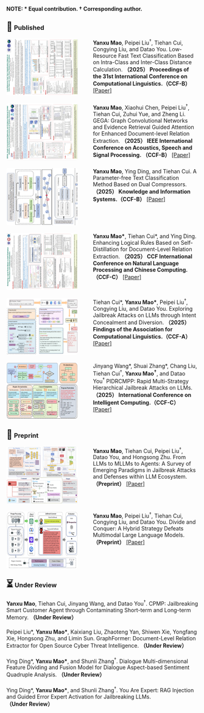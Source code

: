 <strong><p>NOTE: * Equal contribution. † Corresponding author.</p></strong>

<h3><span style="font-size:1.5em;">🏅</span> <strong>Published</strong></h3>

<!-- 第一个论文条目 -->
<div style="display: flex; align-items: flex-start; margin-bottom: 20px;">
  <img src="images/paper1.jpg" alt="YanxuMao2025-COLING" style="width: 250px; height: 150px; margin-right: 40px; border-radius: 5px;" />
  <div>
    <strong>Yanxu Mao</strong>, Peipei Liu<sup>†</sup>, Tiehan Cui, Congying Liu, and Datao You.  
    Low-Resource Fast Text Classification Based on Intra-Class and Inter-Class Distance Calculation.  
    <strong>（2025） Proceedings of the 31st International Conference on Computational Linguistics.（CCF-B）</strong>
    <a href="https://aclanthology.org/2025.coling-main.70/" target="_blank">[Paper]</a>
  </div>
</div>

<!-- 第二个论文条目 -->
<div style="display: flex; align-items: flex-start; margin-bottom: 20px;">
  <img src="images/paper2.jpg" alt="YanxuMao2025-ICASSP" style="width: 200px; height: 150px; margin-right: 40px; border-radius: 5px;" />
  <div>
    <strong>Yanxu Mao</strong>, Xiaohui Chen, Peipei Liu<sup>†</sup>, Tiehan Cui, Zuhui Yue, and Zheng Li.  
    GEGA: Graph Convolutional Networks and Evidence Retrieval Guided Attention for Enhanced Document-level Relation Extraction.  
    <strong>（2025） IEEE International Conference on Acoustics, Speech and Signal Processing. （CCF-B）</strong>
    <a href="https://ieeexplore.ieee.org/document/10889649" target="_blank">[Paper]</a>
  </div>
</div>

<!-- 第三个论文条目 -->
<div style="display: flex; align-items: flex-start; margin-bottom: 20px;">
  <img src="images/paper3.jpg" alt="YanxuMao2025-KAIS" style="width: 200px; height: 150px; margin-right: 40px; border-radius: 5px;" />
  <div>
    <strong>Yanxu Mao</strong>, Ying Ding, and Tiehan Cui.  
    A Parameter-free Text Classification Method Based on Dual Compressors.  
    <strong>（2025） Knowledge and Information Systems.（CCF-B）</strong>
    <a href="https://link.springer.com/article/10.1007/s10115-024-02335-9" target="_blank">[Paper]</a>
  </div>
</div>

<!-- 第四个论文条目 -->
<div style="display: flex; align-items: flex-start; margin-bottom: 20px;">
  <img src="images/paper4.jpg" alt="YanxuMao2025-NLPCC" style="width: 200px; height: 150px; margin-right: 40px; border-radius: 5px;" />
  <div>
    <strong>Yanxu Mao*</strong>, Tiehan Cui*, and Ying Ding.  
    Enhancing Logical Rules Based on Self-Distillation for Document-Level Relation Extraction.  
    <strong>（2025） CCF International Conference on Natural Language Processing and Chinese Computing.（CCF-C）</strong>
    <a href="https://link.springer.com/chapter/10.1007/978-981-97-9431-7_31" target="_blank">[Paper]</a>
  </div>
</div>

<!-- 第五个论文条目 -->
<div style="display: flex; align-items: flex-start; margin-bottom: 20px;">
  <img src="images/paper5.jpg" alt="YanxuMao2025-FACL" style="width: 200px; height: 150px; margin-right: 40px; border-radius: 5px;" />
  <div>
    Tiehan Cui*, <strong>Yanxu Mao*</strong>, Peipei Liu<sup>†</sup>, Congying Liu, and Datao You.  
    Exploring Jailbreak Attacks on LLMs through Intent Concealment and Diversion.  
    <strong>（2025） Findings of the Association for Computational Linguistics.（CCF-A）</strong>
    <a href="https://arxiv.org/pdf/2505.14316" target="_blank">[Paper]</a>
  </div>
</div>

<!-- 第六个论文条目 -->
<div style="display: flex; align-items: flex-start; margin-bottom: 20px;">
  <img src="images/paper6.jpg" alt="YanxuMao2025-ICIC" style="width: 200px; height: 150px; margin-right: 40px; border-radius: 5px;" />
  <div>
    Jinyang Wang*, Shuai Zhang*, Chang Liu, Tiehan Cui<sup>†</sup>, <strong>Yanxu Mao<sup>†</sup></strong>, and Datao You<sup>†</sup>  
    PIDRCMPP: Rapid Multi-Strategy Hierarchical Jailbreak Attacks on LLMs.  
    <strong>（2025） International Conference on Intelligent Computing.（CCF-C）</strong>
    <a href="#" target="_blank">[Paper]</a>
  </div>
</div>

<h3><span style="font-size:1.5em;">📝</span> <strong>Preprint</strong></h3>

<!-- 第七个论文条目 -->
<div style="display: flex; align-items: flex-start; margin-bottom: 20px;">
  <img src="images/paper7.jpg" alt="YanxuMao2025-FromLLMstoMLLMstoAgents" style="width: 200px; height: 150px; margin-right: 40px; border-radius: 5px;" />
  <div>
    <strong>Yanxu Mao</strong>, Tiehan Cui, Peipei Liu<sup>†</sup>, Datao You, and Hongsong Zhu.  
    From LLMs to MLLMs to Agents: A Survey of Emerging Paradigms in Jailbreak Attacks and Defenses within LLM Ecosystem.  
    <strong>（Preprint）</strong>
    <a href="https://arxiv.org/pdf/2506.15170" target="_blank">[Paper]</a>
  </div>
</div>

<!-- 第八个论文条目 -->
<div style="display: flex; align-items: flex-start; margin-bottom: 20px;">
  <img src="images/paper8.jpg" alt="YanxuMao2025-DivideAndConquer" style="width: 200px; height: 150px; margin-right: 40px; border-radius: 5px;" />
  <div>
    <strong>Yanxu Mao</strong>, Peipei Liu<sup>†</sup>, Tiehan Cui, Congying Liu, and Datao You.  
    Divide and Conquer: A Hybrid Strategy Defeats Multimodal Large Language Models.  
    <strong>（Preprint）</strong>
    <a href="https://arxiv.org/pdf/2412.16555" target="_blank">[Paper]</a>
  </div>
</div>

<h3><span style="font-size:1.5em;">⏳</span> <strong>Under Review</strong></h3>

<!-- 第九个论文条目 -->
<div style="display: flex; align-items: flex-start; margin-bottom: 20px;">
  <!-- <img src="images/paper8.jpg" alt="YanxuMao2025-CPMP" style="width: 150px; height: auto; margin-right: 20px; border-radius: 5px;" /> -->
  <div>
    <strong>Yanxu Mao</strong>, Tiehan Cui, Jinyang Wang, and Datao You<sup>†</sup>.  
    CPMP: Jailbreaking Smart Customer Agent through Contaminating Short-term and Long-term Memory.  
    <strong>（Under Review）</strong>
  </div>
</div>

<!-- 第十个论文条目 -->
<div style="display: flex; align-items: flex-start; margin-bottom: 20px;">
  <!-- <img src="images/paper9.jpg" alt="YanxuMao2025-GraphFormer" style="width: 150px; height: auto; margin-right: 20px; border-radius: 5px;" /> -->
  <div>
    Peipei Liu*, <strong>Yanxu Mao*</strong>, Kaixiang Liu, Zhaoteng Yan, Shiwen Xie, Yongfang Xie, Hongsong Zhu, and Limin Sun.  
    GraphFormer: Document-Level Relation Extractor for Open Source Cyber Threat Intelligence.  
    <strong>（Under Review）</strong>
  </div>
</div>

<!-- 第十一个论文条目 -->
<div style="display: flex; align-items: flex-start; margin-bottom: 20px;">
  <!-- <img src="images/paper10.jpg" alt="YanxuMao2025-DialogueSentiment" style="width: 150px; height: auto; margin-right: 20px; border-radius: 5px;" /> -->
  <div>
    Ying Ding*, <strong>Yanxu Mao*</strong>, and Shunli Zhang<sup>†</sup>.  
    Dialogue Multi-dimensional Feature Dividing and Fusion Model for Dialogue Aspect-based Sentiment Quadruple Analysis.  
    <strong>（Under Review）</strong>
  </div>
</div>

<!-- 第十二个论文条目 -->
<div style="display: flex; align-items: flex-start; margin-bottom: 20px;">
  <!-- <img src="images/paper11.jpg" alt="YanxuMao2025-YouAreExpert" style="width: 150px; height: auto; margin-right: 20px; border-radius: 5px;" /> -->
  <div>
    Ying Ding*, <strong>Yanxu Mao*</strong>, and Shunli Zhang<sup>†</sup>.  
    You Are Expert: RAG Injection and Guided Error Expert Activation for Jailbreaking LLMs.  
    <strong>（Under Review）</strong>
  </div>
</div>
